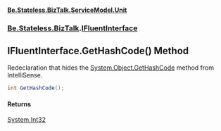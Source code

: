 #### [Be.Stateless.BizTalk.ServiceModel.Unit](README.md 'README')
### [Be.Stateless.BizTalk](Be.Stateless.BizTalk.md 'Be.Stateless.BizTalk').[IFluentInterface](IFluentInterface.md 'Be.Stateless.BizTalk.IFluentInterface')

## IFluentInterface.GetHashCode() Method

Redeclaration that hides the [System.Object.GetHashCode](https://docs.microsoft.com/en-us/dotnet/api/System.Object.GetHashCode 'System.Object.GetHashCode') method from IntelliSense.

```csharp
int GetHashCode();
```

#### Returns
[System.Int32](https://docs.microsoft.com/en-us/dotnet/api/System.Int32 'System.Int32')
